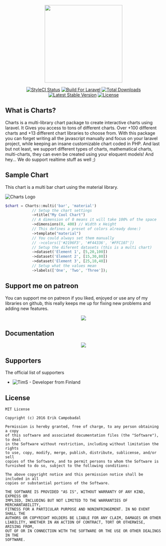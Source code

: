 <p align="center"><a href="https://erik.cat/projects/Charts"><img height="250" src="http://i.imgur.com/zylVNhI.png"></a></p>

<p align="center">
<a href="https://styleci.io/repos/69124179"><img src="https://styleci.io/repos/69124179/shield?branch=master&style=flat" alt="StyleCI Status"></a>
<a href="https://styleci.io/repos/69124179"><img src="https://img.shields.io/badge/Built_for-Laravel-orange.svg" alt="Build For Laravel"></a>
<a href="https://packagist.org/packages/consoletvs/charts"><img src="https://poser.pugx.org/consoletvs/charts/d/total.svg" alt="Total Downloads"></a>
<a href="https://packagist.org/packages/consoletvs/charts"><img src="https://poser.pugx.org/consoletvs/charts/v/stable.svg" alt="Latest Stable Version"></a>
<a href="https://packagist.org/packages/consoletvs/charts"><img src="https://poser.pugx.org/consoletvs/charts/license.svg" alt="License"></a>
</p>

## What is Charts?

Charts is a multi-library chart package to create interactive charts using laravel. It Gives you access to
tons of different charts. Over +100 different charts and +13 different chart libraries to choose from. With this package
you can forget writing all the javascript manually and focus on your laravel project, while keeping an insane customizable chart coded in PHP. And last but not least, we support different types of charts, mathematical charts, multi-charts, they can even be
created using your eloquent models! And hey... We do support realtime stuff as well ;)

## Sample Chart

This chart is a multi bar chart using the material library.

![Charts Logo](https://i.gyazo.com/2f50ac060f699cc323741403174cec66.png)

```php
$chart = Charts::multi('bar', 'material')
            // Setup the chart settings
            ->title("My Cool Chart")
            // A dimension of 0 means it will take 100% of the space
            ->dimensions(0, 400) // Width x Height
            // This defines a preset of colors already done:)
            ->template("material")
            // You could always set them manually
            // ->colors(['#2196F3', '#F44336', '#FFC107'])
            // Setup the diferent datasets (this is a multi chart)
            ->dataset('Element 1', [5,20,100])
            ->dataset('Element 2', [15,30,80])
            ->dataset('Element 3', [25,10,40])
            // Setup what the values mean
            ->labels(['One', 'Two', 'Three']);
```

## Support me on patreon

You can support me on patreon if you liked, enjoyed or use any of my libraries on github, this really keeps me up for fixing new problems and adding new features.

<p align="center">
<a href="https://www.patreon.com/ErikCampobadal"><img src="https://i.imgur.com/ZTLPSt5.png"></a>
</p>

## Documentation

<p align="center">
<a href="https://erik.cat/projects/Charts/docs/5"><img src="http://i.imgur.com/47WnADd.png"></a>
</p>

## Supporters

The official list of supporters

-   ![TimS - Developer from Finland](https://twitter.com/tdawgpharaoh)

## License

```
MIT License

Copyright (c) 2016 Erik Campobadal

Permission is hereby granted, free of charge, to any person obtaining a copy
of this software and associated documentation files (the "Software"), to deal
in the Software without restriction, including without limitation the rights
to use, copy, modify, merge, publish, distribute, sublicense, and/or sell
copies of the Software, and to permit persons to whom the Software is
furnished to do so, subject to the following conditions:

The above copyright notice and this permission notice shall be included in all
copies or substantial portions of the Software.

THE SOFTWARE IS PROVIDED "AS IS", WITHOUT WARRANTY OF ANY KIND, EXPRESS OR
IMPLIED, INCLUDING BUT NOT LIMITED TO THE WARRANTIES OF MERCHANTABILITY,
FITNESS FOR A PARTICULAR PURPOSE AND NONINFRINGEMENT. IN NO EVENT SHALL THE
AUTHORS OR COPYRIGHT HOLDERS BE LIABLE FOR ANY CLAIM, DAMAGES OR OTHER
LIABILITY, WHETHER IN AN ACTION OF CONTRACT, TORT OR OTHERWISE, ARISING FROM,
OUT OF OR IN CONNECTION WITH THE SOFTWARE OR THE USE OR OTHER DEALINGS IN THE
SOFTWARE.

```
